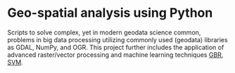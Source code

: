 # Geo-spatial analysis using Python
Scripts to solve complex, yet in modern geodata science common, problems in big data processing utilizing commonly used (geodata) libraries as GDAL, NumPy, and OGR. This project further includes the application of advanced raster/vector processing and machine learning techniques [GBR](https://en.wikipedia.org/wiki/Gradient_boosting), [SVM](https://en.wikipedia.org/wiki/Support-vector_machine).
